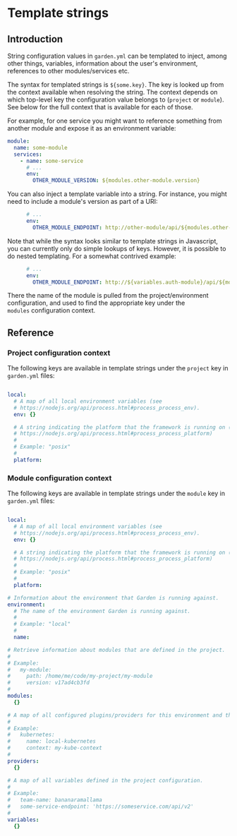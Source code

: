 # Template strings

## Introduction

String configuration values in `garden.yml` can be templated to inject, among other things, variables,
information about the user's environment, references to other modules/services etc.

The syntax for templated strings is `${some.key}`. The key is looked up from the context available when
resolving the string. The context depends on which top-level key the configuration value belongs to (`project`
or `module`). See below for the full context that is available for each of those.

For example, for one service you might want to reference something from another module and expose it as an
environment variable:

```yaml
module:
  name: some-module
  services:
    - name: some-service
      # ...
      env:
        OTHER_MODULE_VERSION: ${modules.other-module.version}
```

You can also inject a template variable into a string. For instance, you might need to include a module's
version as part of a URI:

```yaml
      # ...
      env:
        OTHER_MODULE_ENDPOINT: http://other-module/api/${modules.other-module.version}
```

Note that while the syntax looks similar to template strings in Javascript, you can currently only do simple
lookups of keys. However, it is possible to do nested templating. For a somewhat contrived example:

```yaml
      # ...
      env:
        OTHER_MODULE_ENDPOINT: http://${variables.auth-module}/api/${modules.${variables.auth-module}.version}
```

There the name of the module is pulled from the project/environment configuration, and used to find the
appropriate key under the `modules` configuration context.

## Reference

### Project configuration context

The following keys are available in template strings under the `project` key in `garden.yml` files:

```yaml

local: 
  # A map of all local environment variables (see
  # https://nodejs.org/api/process.html#process_process_env).
  env: {}

  # A string indicating the platform that the framework is running on (see
  # https://nodejs.org/api/process.html#process_process_platform)
  #
  # Example: "posix"
  #
  platform:
```

### Module configuration context

The following keys are available in template strings under the `module` key in `garden.yml` files:

```yaml

local: 
  # A map of all local environment variables (see
  # https://nodejs.org/api/process.html#process_process_env).
  env: {}

  # A string indicating the platform that the framework is running on (see
  # https://nodejs.org/api/process.html#process_process_platform)
  #
  # Example: "posix"
  #
  platform:

# Information about the environment that Garden is running against.
environment: 
  # The name of the environment Garden is running against.
  #
  # Example: "local"
  #
  name:

# Retrieve information about modules that are defined in the project.
#
# Example:
#   my-module:
#     path: /home/me/code/my-project/my-module
#     version: v17ad4cb3fd
#
modules: 
  {}

# A map of all configured plugins/providers for this environment and their configuration.
#
# Example:
#   kubernetes:
#     name: local-kubernetes
#     context: my-kube-context
#
providers: 
  {}

# A map of all variables defined in the project configuration.
#
# Example:
#   team-name: bananaramallama
#   some-service-endpoint: 'https://someservice.com/api/v2'
#
variables: 
  {}
```
